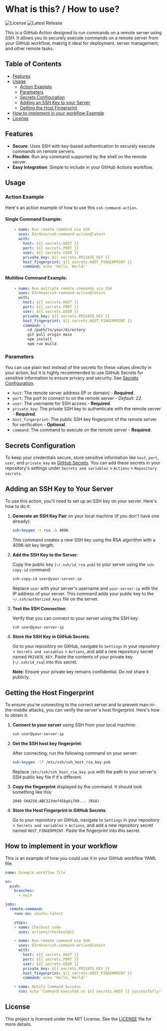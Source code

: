 # What is this? / How to use?

![License](https://img.shields.io/badge/license-MIT-blue.svg)
![Latest Release](https://img.shields.io/github/v/release/D3rHase/ssh-command-action?style=flat-square)

This is a GitHub Action designed to run commands on a remote server using SSH. It allows you to securely execute commands on a remote server from your GitHub workflow, making it ideal for deployment, server management, and other remote tasks.

## Table of Contents

- [Features](#features)
- [Usage](#usage)
  - [Action Example](#action-example)
  - [Parameters](#parameters)
  - [Secrets Configuration](#secrets-configuration)
  - [Adding an SSH Key to your Server](#adding-an-ssh-key-to-your-server)
  - [Getting the Host Fingerprint](#getting-the-host-fingerprint)
- [How to implement in your workflow Example](#how-to-implement-in-your-workflow)
- [License](#license)

## Features

- **Secure**: Uses SSH with key-based authentication to securely execute commands on remote servers.
- **Flexible**: Run any command supported by the shell on the remote server.
- **Easy Integration**: Simple to include in your GitHub Actions workflow.

## Usage

### Action Example

Here's an action example of how to use this `ssh-command-action`.

#### Single Command Example:
```yaml
    - name: Run remote command via SSH
      uses: D3rHase/ssh-command-action@latest
      with:
        host: ${{ secrets.HOST }}
        port: ${{ secrets.PORT }}
        user: ${{ secrets.USER }}
        private_key: ${{ secrets.PRIVATE_KEY }}
        host_fingerprint: ${{ secrets.HOST_FINGERPRINT }}
        command: echo 'Hello, World!'
```

#### Multiline Command Example:

```yaml
    - name: Run multiple remote commands via SSH
      uses: D3rHase/ssh-command-action@latest
      with:
        host: ${{ secrets.HOST }}
        port: ${{ secrets.PORT }}
        user: ${{ secrets.USER }}
        private_key: ${{ secrets.PRIVATE_KEY }}
        host_fingerprint: ${{ secrets.HOST_FINGERPRINT }}
        command: |
          cd /path/to/your/directory
          git pull origin main
          npm install
          npm run build
```

### Parameters

You can use plain text instead of the secrets for these values directly in your action, but it is highly recommended to use GitHub Secrets for sensitive information to ensure privacy and security. See [Secrets Configuration](#secrets-configuration).

- `host`: The remote server address (IP or domain) - **Required**.
- `port`: The port to connect to on the remote server - *Default: 22*.
- `user`: The username for SSH access - **Required**.
- `private_key`: The private SSH key to authenticate with the remote server - **Required**.
- `host_fingerprint`: The public SSH key fingerprint of the remote server for verification - **Optional**.
- `command`: The command to execute on the remote server - **Required**.

## Secrets Configuration

To keep your credentials secure, store sensitive information like `host`, `port`, `user`, and `private_key` as [GitHub Secrets](https://docs.github.com/en/actions/security-guides/encrypted-secrets). You can add these secrets in your repository's settings under `Secrets and variables` > `Actions` > `Repository secrets`.

## Adding an SSH Key to Your Server

To use this action, you'll need to set up an SSH key on your server. Here's how to do it:

1. **Generate an SSH Key Pair** on your local machine (if you don't have one already):

    ```sh
    ssh-keygen -t rsa -b 4096
    ```

    This command creates a new SSH key using the RSA algorithm with a 4096-bit key length.

2. **Add the SSH Key to the Server**:

    Copy the public key (`~/.ssh/id_rsa.pub`) to your server using the `ssh-copy-id` command:

    ```sh
    ssh-copy-id user@your-server-ip
    ```

    Replace `user` with your server's username and `your-server-ip` with the IP address of your server. This command adds your public key to the `~/.ssh/authorized_keys` file on the server.

3. **Test the SSH Connection**:

    Verify that you can connect to your server using the SSH key:

    ```sh
    ssh user@your-server-ip
    ```

4. **Store the SSH Key in GitHub Secrets**:

    Go to your repository on GitHub, navigate to `Settings` in your repository > `Secrets and variables` > `Actions`, and add a new repository secret named `PRIVATE_KEY`. Paste the contents of your private key (`~/.ssh/id_rsa`) into this secret.

    **Note**: Ensure your private key remains confidential. Do not share it publicly.

## Getting the Host Fingerprint

To ensure you're connecting to the correct server and to prevent man-in-the-middle attacks, you can verify the server's host fingerprint. Here's how to obtain it:

1. **Connect to your server** using SSH from your local machine:

    ```sh
    ssh user@your-server-ip
    ```

2. **Get the SSH host key fingerprint**:

    After connecting, run the following command on your server:

    ```sh
    ssh-keygen -lf /etc/ssh/ssh_host_rsa_key.pub
    ```

    Replace `/etc/ssh/ssh_host_rsa_key.pub` with the path to your server's SSH public key file if it's different.

3. **Copy the fingerprint** displayed by the command. It should look something like this:

    ```
    2048 SHA256:ABC123def456ghi789... (RSA)
    ```

4. **Store the Host Fingerprint in GitHub Secrets**:

    Go to your repository on GitHub, navigate to `Settings` in your repository > `Secrets and variables` > `Actions`, and add a new repository secret named `HOST_FINGERPRINT`. Paste the fingerprint into this secret.

## How to implement in your workflow

This is an example of how you could use it in your GitHub workflow YAML file.

```yaml
name: Example workflow file

on:
  push:
    branches:
      - main

jobs:
  remote-command:
    runs-on: ubuntu-latest

    steps:
    - name: Checkout code
      uses: actions/checkout@v2

    - name: Run remote command via SSH
      uses: D3rHase/ssh-command-action@latest
      with:
        host: ${{ secrets.HOST }}
        port: ${{ secrets.PORT }}
        user: ${{ secrets.USER }}
        private_key: ${{ secrets.PRIVATE_KEY }}
        host_fingerprint: ${{ secrets.HOST_FINGERPRINT }}
        command: echo 'Hello, World!'

    - name: Notify Command Success
      run: echo "Command executed on ${{ secrets.HOST }} successfully!"
```

## License

This project is licensed under the MIT License. See the [LICENSE](LICENSE) file for more details.
